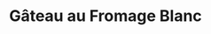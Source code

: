 ---
layout: recette
categories: [recettes]
hidden: true
lang: fr
title: Gâteau au Fromage Blanc
type: sucre
ingredients: 
  - nom: pâte brisée 
    lien: /recettes/pate-brisee 
    qte: 1
  - nom: fromage blanc
    qte: 500
    unite: gr
  - nom: oeufs
    qte: 5
  - nom: farine
    qte: 50
    unite: gr
  - nom: crème fraiche
    qte: 30
    unite: gr
  - nom: levure chimique
    qte: 4
    unite: gr
  - nom: sucre
    qte: 125
    unite: gr
preconditions:
  - Le fromage blanc, la crème fraiche et les oeufs doivent être à température ambiante
  - Préchauffer le four à 150°C
etapes:
  - label: Préparation 1/2
    details:
      - Mettre le fromage blanc dans un saladier
      - Ajouter la crème fraiche
      - "(Optionnel) : Ajouter les zestes et le jus de citron" 
      - Mélanger au fouet jusqu'à ce que tout soit lisse
  - label: Préparation 2/2
    details:
      - Casser les oeufs dans un autre saladier
      - Blanchir les oeufs avec le sucre
      - Ajouter le mélange de fromage blanc et de crème fraiche
      - Tamiser la farine et la levure sur le mélange
      - Mélanger au fouet jusqu'à ce que tout soit lisse
  - label: Assemblage
    details: 
      - Foncer la pâte brisée dans un moule à tarte
      - Verser le mélange
cuisson: 
  - Cuire 30 minutes à 150°C
  - Cuire 20 minutes à 180°C
variantes:
  - label: Ajouter les zestes d'un citron et le jus d'un demi citron
    todo: false
  - label: Le fromage blanc peut être remplacé par du Quark
    todo: false
  - label: La crème fraîche peut être remplacée par du cream cheese
    todo: false
---